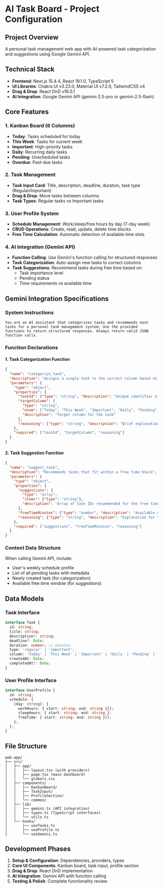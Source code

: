 # AI Task Board - Project Configuration

## Project Overview
A personal task management web app with AI-powered task categorization and suggestions using Google Gemini API.

## Technical Stack
- **Frontend**: Next.js 15.4.4, React 19.1.0, TypeScript 5
- **UI Libraries**: Chakra UI v3.23.0, Material UI v7.2.0, TailwindCSS v4
- **Drag & Drop**: React DnD v16.0.1
- **AI Integration**: Google Gemini API (gemini-2.5-pro or gemini-2.5-flash)

## Core Features

### 1. Kanban Board (6 Columns)
- **Today**: Tasks scheduled for today
- **This Week**: Tasks for current week
- **Important**: High-priority tasks
- **Daily**: Recurring daily tasks
- **Pending**: Unscheduled tasks
- **Overdue**: Past-due tasks

### 2. Task Management
- **Task Input Card**: Title, description, deadline, duration, task type (Regular/Important)
- **Drag & Drop**: Move tasks between columns
- **Task Types**: Regular tasks vs Important tasks

### 3. User Profile System
- **Schedule Management**: Work/sleep/free hours by day (7-day week)
- **CRUD Operations**: Create, read, update, delete time blocks
- **Free Time Calculation**: Automatic detection of available time slots

### 4. AI Integration (Gemini API)
- **Function Calling**: Use Gemini's function calling for structured responses
- **Task Categorization**: Auto-assign new tasks to correct columns
- **Task Suggestions**: Recommend tasks during free time based on:
  - Task importance level
  - Pending status
  - Time requirements vs available time

## Gemini Integration Specifications

### System Instructions
```
You are an AI assistant that categorizes tasks and recommends next tasks for a personal task management system. Use the provided functions to return structured responses. Always return valid JSON function calls.
```

### Function Declarations

#### 1. Task Categorization Function
```json
{
  "name": "categorize_task",
  "description": "Assigns a single task to the correct column based on deadline, importance, and current date",
  "parameters": {
    "type": "object",
    "properties": {
      "taskId": {"type": "string", "description": "Unique identifier of the task"},
      "targetColumn": {
        "type": "string", 
        "enum": ["Today", "This Week", "Important", "Daily", "Pending", "Overdue"],
        "description": "Target column for the task"
      },
      "reasoning": {"type": "string", "description": "Brief explanation for the categorization"}
    },
    "required": ["taskId", "targetColumn", "reasoning"]
  }
}
```

#### 2. Task Suggestion Function
```json
{
  "name": "suggest_task",
  "description": "Recommends tasks that fit within a free time block",
  "parameters": {
    "type": "object",
    "properties": {
      "suggestions": {
        "type": "array",
        "items": {"type": "string"},
        "description": "Array of task IDs recommended for the free time slot"
      },
      "freeTimeMinutes": {"type": "number", "description": "Available minutes in the time slot"},
      "reasoning": {"type": "string", "description": "Explanation for the suggestions"}
    },
    "required": ["suggestions", "freeTimeMinutes", "reasoning"]
  }
}
```

### Context Data Structure
When calling Gemini API, include:
- User's weekly schedule profile
- List of all pending tasks with metadata
- Newly created task (for categorization)
- Available free time window (for suggestions)

## Data Models

### Task Interface
```typescript
interface Task {
  id: string;
  title: string;
  description?: string;
  deadline?: Date;
  duration: number; // minutes
  type: 'regular' | 'important';
  column: 'Today' | 'This Week' | 'Important' | 'Daily' | 'Pending' | 'Overdue';
  createdAt: Date;
  completedAt?: Date;
}
```

### User Profile Interface
```typescript
interface UserProfile {
  id: string;
  schedule: {
    [day: string]: {
      workHours: { start: string; end: string }[];
      sleepHours: { start: string; end: string };
      freeTime: { start: string; end: string }[];
    };
  };
}
```

## File Structure
```
web-app/
├── src/
│   ├── app/
│   │   ├── layout.tsx (with providers)
│   │   ├── page.tsx (main dashboard)
│   │   └── globals.css
│   ├── components/
│   │   ├── KanbanBoard/
│   │   ├── TaskInput/
│   │   ├── ProfileSection/
│   │   └── common/
│   ├── lib/
│   │   ├── gemini.ts (API integration)
│   │   ├── types.ts (TypeScript interfaces)
│   │   └── utils.ts
│   └── hooks/
│       ├── useTasks.ts
│       ├── useProfile.ts
│       └── useGemini.ts
```

## Development Phases
1. **Setup & Configuration**: Dependencies, providers, types
2. **Core UI Components**: Kanban board, task input, profile section
3. **Drag & Drop**: React DnD implementation
4. **AI Integration**: Gemini API with function calling
5. **Testing & Polish**: Complete functionality review 